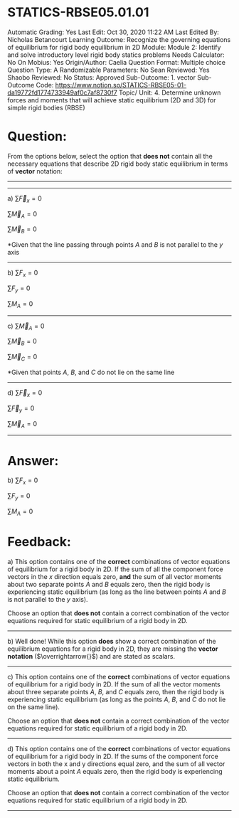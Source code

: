 # STATICS-RBSE05.01.01

Automatic Grading: Yes
Last Edit: Oct 30, 2020 11:22 AM
Last Edited By: Nicholas Betancourt
Learning Outcome: Recognize the governing equations of equilibrium for rigid body equilibrium in 2D
Module: Module 2: Identify and solve introductory level rigid body statics problems
Needs Calculator: No
On Mobius: Yes
Origin/Author: Caelia
Question Format: Multiple choice
Question Type: A
Randomizable Parameters: No
Sean Reviewed: Yes
Shaobo Reviewed: No
Status: Approved
Sub-Outcome: 1. vector
Sub-Outcome Code: https://www.notion.so/STATICS-RBSE05-01-da19772fd1774733949af0c7af8730f7
Topic/ Unit: 4. Determine unknown forces and moments that will achieve static equilibrium (2D and 3D) for simple rigid bodies (RBSE)

# Question:

From the options below, select the option that **does not** contain all the necessary equations that describe 2D rigid body static equilibrium in terms of **vector** notation: 

---

---

a) $\sum \overrightarrow{F}_x=0$

$\sum \overrightarrow{M}_A=0$

$\sum \overrightarrow{M}_B=0$

*Given that the line passing through points $A$ and $B$ is not parallel to the $y$ axis

---

b) $\sum F_x=0$

$\sum F_y=0$

$\sum M_A=0$

---

c) $\sum \overrightarrow{M}_A=0$

$\sum \overrightarrow{M}_B=0$

$\sum \overrightarrow{M}_C=0$

*Given that points $A$, $B$, and $C$ do not lie on the same line

---

d) $\sum \overrightarrow{F}_x=0$

$\sum \overrightarrow{F}_y=0$

$\sum \overrightarrow{M}_A=0$

---

# Answer:

b) $\sum F_x=0$

$\sum F_y=0$

$\sum M_A=0$

# Feedback:

a) This option contains one of the **correct** combinations of vector equations of equilibrium for a rigid body in 2D. If the sum of all the component force vectors in the $x$ direction equals zero, **and** the sum of all vector moments about two separate points $A$ and $B$ equals zero, then the rigid body is experiencing static equilibrium (as long as the line between points $A$ and $B$ is not parallel to the $y$ axis). 

Choose an option that **does not** contain a correct combination of the vector equations required for static equilibrium of a rigid body in 2D. 

---

b) Well done! While this option **does** show a correct combination of the equilibrium equations for a rigid body in 2D, they are missing the **vector notation** ($\overrightarrow{}$) and are stated as scalars. 

---

c) This option contains one of the **correct** combinations of vector equations of equilibrium for a rigid body in 2D. If the sum of all the vector moments about three separate points $A$, $B$, and $C$ equals zero, then the rigid body is experiencing static equilibrium (as long as the points $A$, $B$, and $C$ do not lie on the same line). 

Choose an option that **does not** contain a correct combination of the vector equations required for static equilibrium of a rigid body in 2D. 

---

d) This option contains one of the **correct** combinations of vector equations of equilibrium for a rigid body in 2D. If the sums of the component force vectors in both the x and y directions equal zero, and the sum of all vector moments about a point $A$ equals zero, then the rigid body is experiencing static equilibrium. 

Choose an option that **does not** contain a correct combination of the vector equations required for static equilibrium of a rigid body in 2D. 

---